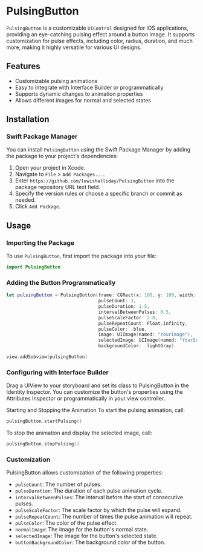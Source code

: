 # PulsingButton

`PulsingButton` is a customizable `UIControl` designed for iOS applications, providing an eye-catching pulsing effect around a button image. It supports customization for pulse effects, including color, radius, duration, and much more, making it highly versatile for various UI designs.

## Features

- Customizable pulsing animations
- Easy to integrate with Interface Builder or programmatically
- Supports dynamic changes to animation properties
- Allows different images for normal and selected states

## Installation

### Swift Package Manager

You can install `PulsingButton` using the Swift Package Manager by adding the package to your project's dependencies:

1. Open your project in Xcode.
2. Navigate to `File` > `Add Packages...`.
3. Enter `https://github.com/lewishalliday/PulsingButton` into the package repository URL text field.
4. Specify the version rules or choose a specific branch or commit as needed.
5. Click `Add Package`.

## Usage

### Importing the Package

To use `PulsingButton`, first import the package into your file:

```swift
import PulsingButton
``` 

### Adding the Button Programmatically

```swift
let pulsingButton = PulsingButton(frame: CGRect(x: 100, y: 100, width: 100, height: 100),
                                  pulseCount: 3,
                                  pulseDuration: 1.5,
                                  intervalBetweenPulses: 0.5,
                                  pulseScaleFactor: 2.0,
                                  pulseRepeatCount: Float.infinity,
                                  pulseColor: .blue,
                                  image: UIImage(named: "YourImage"),
                                  selectedImage: UIImage(named: "YourSelectedImage"),
                                  backgroundColor: .lightGray)

view.addSubview(pulsingButton)
``` 

### Configuring with Interface Builder
Drag a UIView to your storyboard and set its class to PulsingButton in the Identity Inspector. You can customize the button's properties using the Attributes Inspector or programmatically in your view controller.

Starting and Stopping the Animation
To start the pulsing animation, call:

```swift
pulsingButton.startPulsing()
``` 
To stop the animation and display the selected image, call:

```swift
pulsingButton.stopPulsing()
``` 
### Customization
PulsingButton allows customization of the following properties:

- `pulseCount`: The number of pulses.
- `pulseDuration`: The duration of each pulse animation cycle.
- `intervalBetweenPulses`: The interval before the start of consecutive pulses.
- `pulseScaleFactor`: The scale factor by which the pulse will expand.
- `pulseRepeatCount`: The number of times the pulse animation will repeat.
- `pulseColor`: The color of the pulse effect.
- `normalImage`: The image for the button's normal state.
- `selectedImage`: The image for the button's selected state.
- `buttonBackgroundColor`: The background color of the button.
